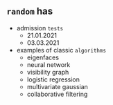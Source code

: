 ## `random` has

- admission `tests`
    - 21.01.2021
    - 03.03.2021
- examples of classic `algorithms`
    - eigenfaces
    - neural network
    - visibility graph
    - logistic regression
    - multivariate gaussian
    - collaborative filtering